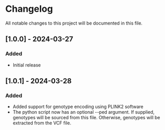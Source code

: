 # Changelog

All notable changes to this project will be documented in this file.
## [1.0.0] - 2024-03-27

### Added
- Initial release

## [1.0.1] - 2024-03-28

### Added
- Added support for genotype encoding using PLINK2 software
- The python script now has an optional --ped argument. If supplied, genotypes will be sourced from this file. Otherwise, genotypes will be extracted from the VCF file.